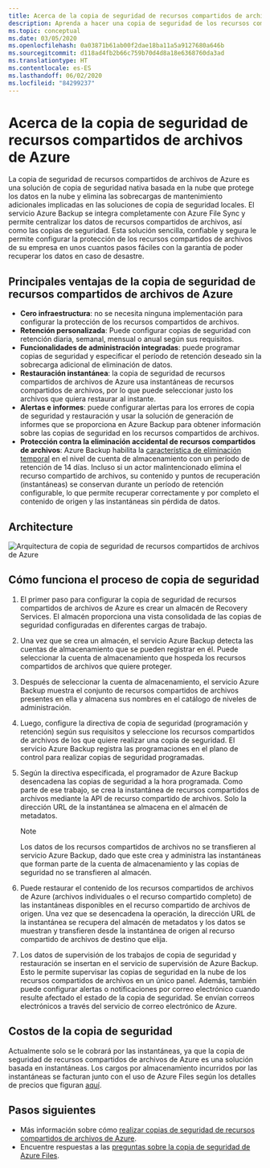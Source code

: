 ```yaml
---
title: Acerca de la copia de seguridad de recursos compartidos de archivos de Azure
description: Aprenda a hacer una copia de seguridad de los recursos compartidos de archivos de Azure en el almacén de Recovery Services.
ms.topic: conceptual
ms.date: 03/05/2020
ms.openlocfilehash: 0a03871b61ab00f2dae18ba11a5a9127680a646b
ms.sourcegitcommit: d118ad4fb2b66c759b70d4d8a18e6368760da3ad
ms.translationtype: HT
ms.contentlocale: es-ES
ms.lasthandoff: 06/02/2020
ms.locfileid: "84299237"
---
```

# <a name="about-azure-file-share-backup"></a>Acerca de la copia de seguridad de recursos compartidos de archivos de Azure

La copia de seguridad de recursos compartidos de archivos de Azure es una solución de copia de seguridad nativa basada en la nube que protege los datos en la nube y elimina las sobrecargas de mantenimiento adicionales implicadas en las soluciones de copia de seguridad locales. El servicio Azure Backup se integra completamente con Azure File Sync y permite centralizar los datos de recursos compartidos de archivos, así como las copias de seguridad. Esta solución sencilla, confiable y segura le permite configurar la protección de los recursos compartidos de archivos de su empresa en unos cuantos pasos fáciles con la garantía de poder recuperar los datos en caso de desastre.

## <a name="key-benefits-of-azure-file-share-backup"></a>Principales ventajas de la copia de seguridad de recursos compartidos de archivos de Azure

* **Cero infraestructura**: no se necesita ninguna implementación para configurar la protección de los recursos compartidos de archivos.
* **Retención personalizada**: Puede configurar copias de seguridad con retención diaria, semanal, mensual o anual según sus requisitos.
* **Funcionalidades de administración integradas**: puede programar copias de seguridad y especificar el período de retención deseado sin la sobrecarga adicional de eliminación de datos.
* **Restauración instantánea**: la copia de seguridad de recursos compartidos de archivos de Azure usa instantáneas de recursos compartidos de archivos, por lo que puede seleccionar justo los archivos que quiera restaurar al instante.
* **Alertas e informes**: puede configurar alertas para los errores de copia de seguridad y restauración y usar la solución de generación de informes que se proporciona en Azure Backup para obtener información sobre las copias de seguridad en los recursos compartidos de archivos.
* **Protección contra la eliminación accidental de recursos compartidos de archivos**: Azure Backup habilita la [característica de eliminación temporal](https://docs.microsoft.com/azure/storage/files/storage-files-prevent-file-share-deletion) en el nivel de cuenta de almacenamiento con un período de retención de 14 días. Incluso si un actor malintencionado elimina el recurso compartido de archivos, su contenido y puntos de recuperación (instantáneas) se conservan durante un período de retención configurable, lo que permite recuperar correctamente y por completo el contenido de origen y las instantáneas sin pérdida de datos.

## <a name="architecture"></a>Architecture

![Arquitectura de copia de seguridad de recursos compartidos de archivos de Azure](./media/azure-file-share-backup-overview/azure-file-shares-backup-architecture.png)

## <a name="how-the-backup-process-works"></a>Cómo funciona el proceso de copia de seguridad

1. El primer paso para configurar la copia de seguridad de recursos compartidos de archivos de Azure es crear un almacén de Recovery Services. El almacén proporciona una vista consolidada de las copias de seguridad configuradas en diferentes cargas de trabajo.

2. Una vez que se crea un almacén, el servicio Azure Backup detecta las cuentas de almacenamiento que se pueden registrar en él. Puede seleccionar la cuenta de almacenamiento que hospeda los recursos compartidos de archivos que quiere proteger.

3. Después de seleccionar la cuenta de almacenamiento, el servicio Azure Backup muestra el conjunto de recursos compartidos de archivos presentes en ella y almacena sus nombres en el catálogo de niveles de administración.

4. Luego, configure la directiva de copia de seguridad (programación y retención) según sus requisitos y seleccione los recursos compartidos de archivos de los que quiere realizar una copia de seguridad. El servicio Azure Backup registra las programaciones en el plano de control para realizar copias de seguridad programadas.

5. Según la directiva especificada, el programador de Azure Backup desencadena las copias de seguridad a la hora programada. Como parte de ese trabajo, se crea la instantánea de recursos compartidos de archivos mediante la API de recurso compartido de archivos. Solo la dirección URL de la instantánea se almacena en el almacén de metadatos.

    >[!NOTE]
    >Los datos de los recursos compartidos de archivos no se transfieren al servicio Azure Backup, dado que este crea y administra las instantáneas que forman parte de la cuenta de almacenamiento y las copias de seguridad no se transfieren al almacén.

6. Puede restaurar el contenido de los recursos compartidos de archivos de Azure (archivos individuales o el recurso compartido completo) de las instantáneas disponibles en el recurso compartido de archivos de origen. Una vez que se desencadena la operación, la dirección URL de la instantánea se recupera del almacén de metadatos y los datos se muestran y transfieren desde la instantánea de origen al recurso compartido de archivos de destino que elija.

7. Los datos de supervisión de los trabajos de copia de seguridad y restauración se insertan en el servicio de supervisión de Azure Backup. Esto le permite supervisar las copias de seguridad en la nube de los recursos compartidos de archivos en un único panel. Además, también puede configurar alertas o notificaciones por correo electrónico cuando resulte afectado el estado de la copia de seguridad. Se envían correos electrónicos a través del servicio de correo electrónico de Azure.

## <a name="backup-costs"></a>Costos de la copia de seguridad

Actualmente solo se le cobrará por las instantáneas, ya que la copia de seguridad de recursos compartidos de archivos de Azure es una solución basada en instantáneas. Los cargos por almacenamiento incurridos por las instantáneas se facturan junto con el uso de Azure Files según los detalles de precios que figuran [aquí](https://azure.microsoft.com/pricing/details/storage/files/).

## <a name="next-steps"></a>Pasos siguientes

* Más información sobre cómo [realizar copias de seguridad de recursos compartidos de archivos de Azure](backup-afs.md).
* Encuentre respuestas a las [preguntas sobre la copia de seguridad de Azure Files](backup-azure-files-faq.md).
